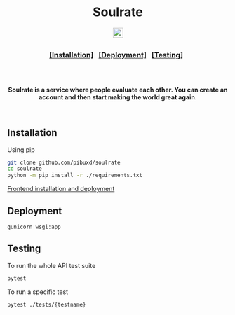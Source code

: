 <div class="head" align="center">
	<h3 align="center">
		<h1>Soulrate</h1>
	 </h3>
	<p align="center">
		<a href="https://pibux.pl" target="_blank">
			<img src="https://img.shields.io/website?down_color=critical&down_message=offline&logo=icloud&logoColor=ffffff&up_color=45966E&up_message=online&url=https%3A%2F%2Fpibux.pl" alt="website status" height="23">
		</a>
	</p>
	<h2></h2>
	<h3>
		<p align="center">
			<a href="./README.md#installation">[Installation]</a>
			&nbsp;
			<a href="./README.md#deployment">[Deployment]</a>
			&nbsp;
			<a href="./README.md#testing">[Testing]</a>
			&nbsp;
		</p>
	</h3>
	<h2></h2>
	<p>&nbsp;</p>
	<p align="center">
		<strong>
			Soulrate is a service where people evaluate each other.
			You can create an account and then start making the world great again.
		</strong>
	</p>
	<p>&nbsp;</p>
</div>

## Installation

Using pip

```sh
git clone github.com/pibuxd/soulrate
cd soulrate
python -m pip install -r ./requirements.txt
```
[Frontend installation and deployment](https://github.com/pibuxd/soulrate/blob/master/frontend/README.md)

## Deployment

```sh
gunicorn wsgi:app
```

## Testing

To run the whole API test suite

```sh
pytest
```

To run a specific test

```sh
pytest ./tests/{testname}
```
